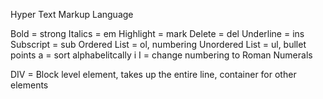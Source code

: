 Hyper Text Markup Language

Bold = strong
Italics = em
Highlight = mark
Delete = del
Underline = ins
Subscript = sub
Ordered List = ol, numbering
Unordered List = ul, bullet points
a = sort alphabelitcally
i I = change numbering to Roman Numerals

DIV = Block level element, takes up the entire line, container for other elements